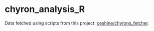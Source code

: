 # chyron_analysis_R

Data fetched using scripts from this project: [ceshine/chyrons_fetcher](https://github.com/ceshine/chyrons_fetcher).
